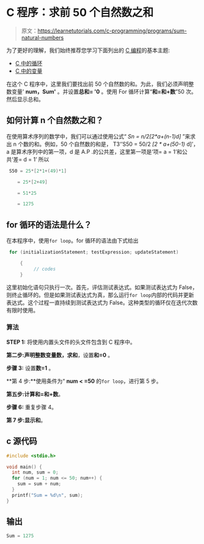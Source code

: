 # C 程序：求前 50 个自然数之和

> 原文：<https://learnetutorials.com/c-programming/programs/sum-natural-numbers>

为了更好的理解，我们始终推荐您学习下面列出的 [C 编程](../ "C programming")的基本主题:

*   [C 中的循环](../../c-programming/loops)
*   [C 中的变量](../../c-programming/variables)

在这个 C 程序中，这里我们要找出前 50 个自然数的和。为此，我们必须声明整数变量' **num，Sum'** 。并设置**总和= '0** 。使用 For 循环计算“**和=和+数**”50 次。然后显示总和。

## 如何计算 n 个自然数之和？

在使用算术序列的数学中，我们可以通过使用公式“ **Sn = n/2*[2*a+(n-1)*d]** ”来求出 n 个数的和。例如，50 个自然数的和是，
T3‘’S50 = 50/2 *[2 * a+(50-1)* d]’，a 是算术序列中的第一项，d 是 A.P .的公共差，这里第一项是‘项= a = 1’和公共‘差= d = 1’
所以

```c
 S50 = 25*[2*1+(49)*1]

    = 25*[2+49]

    = 51*25

    = 1275

```

## for 循环的语法是什么？

在本程序中，使用`for loop`。for 循环的语法由下式给出

```c
 for (initializationStatement; testExpression; updateStatement)

     {
          // codes
     } 

```

这里初始化语句只执行一次。首先，评估测试表达式。如果测试表达式为 False，则终止循环的。但是如果测试表达式为真，那么运行`for loop`内部的代码并更新表达式。这个过程一直持续到测试表达式为 False。这种类型的循环仅在迭代次数有限时使用。

### 算法

**STEP 1:** 将使用内置头文件的头文件包含到 C 程序中。

**第二步:**声明整数变量**数，求和**，设置**和=0** 。

**步骤 3:** 设置**数=1** 。

**第 4 步:**使用条件为“ **num < =50** 的`for loop`，进行第 5 步。

**第五步:**计算**和=和+数**。

**步骤 6:** 重复步骤 4。

**第 7 步:**显示**和**。

## c 源代码

```c
#include <stdio.h>

void main() {
  int num, sum = 0;
  for (num = 1; num <= 50; num++) {
    sum = sum + num;
  }
  printf("Sum = %d\n", sum);
}

```

## 输出

```c
Sum = 1275
```